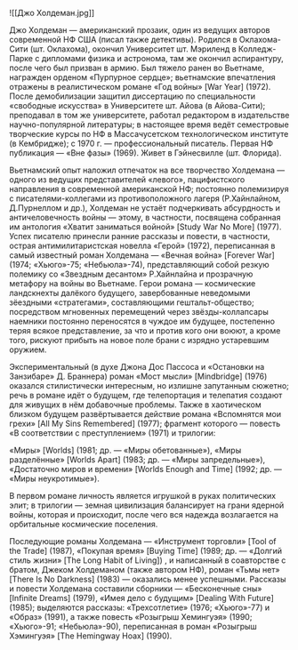 ![[Джо Холдеман.jpg]]

Джо Холдеман — американский прозаик, один из ведущих авторов современной НФ США (писал также детективы). Родился в Оклахома-Сити (шт. Оклахома), окончил Университет шт. Мэриленд в Колледж-Парке с дипломами физика и астронома, там же окончил аспирантуру, после чего был призван в армию. Был тяжело ранен во Вьетнаме, награжден орденом «Пурпурное сердце»; вьетнамские впечатления отражены в реалистическом романе «Год войны» [War Year] (1972). После демобилизации защитил диссертацию по специальности «свободные искусства» в Университете шт. Айова (в Айова-Сити); преподавал в том же университете, работал редактором в издательстве научно-популярной литературы; в настоящее время ведёт семестровые творческие курсы по НФ в Массачусетском технологическом институте (в Кембридже); с 1970 г. — профессиональный писатель. Первая НФ публикация — «Вне фазы» (1969). Живет в Гэйнесвилле (шт. Флорида).

Вьетнамский опыт наложил отпечаток на все творчество Холдемана — одного из ведущих представителей «левого», пацифистского направления в современной американской НФ; постоянно полемизируя с писателями-коллегами из противоположного лагеря (Р.Хайнлайном, Д.Пурнеллом и др.), Холдеман не устаёт подчеркивать абсурдность и античеловечность войны — этому, в частности, посвящена собранная им антология «Хватит заниматься войной» [Study War No More] (1977). Успех писателю принесли ранние рассказы и повести, в частности, острая антимилитаристская новелла «Герой» (1972), переписанная в самый известный роман Холдемана — «Вечная война» [Forever War] (1974; «Хьюго»-75; «Небьюла»-74), представляющий собой резкую полемику со «Звездным десантом» Р.Хайнлайна и прозрачную метафору на войны во Вьетнаме. Герои романа — космические ландскнехты далёкого будущего, завербованные неведомыми зёездными «стратегами», составляющими гештальт-общество; посредством мгновенных перемещений через звёзды-коллапсары наемники постоянно переносятся в чуждое им будущее, постепенно теряя всякое представление, за что и против кого они воюют, а кроме того, рискуют прибыть на новое поле брани с изрядно устаревшим оружием.

Экспериментальный (в духе Джона Дос Пассоса и «Остановки на Занзибаре» Д. Браннера) роман «Мост мысли» [Mindbridge] (1976) оказался стилистически интересным, но излишне запутанным сюжетно; речь в романе идёт о будущем, где телепортация и телепатия создают для живущих в нём добавочные проблемы. Также в хаотическом близком будущем развёртывается действие романа «Вспомнятся мои грехи» [All My Sins Remembered] (1977); фрагмент которого — повесть «В соответствии с преступлением» (1971) и трилогии:

«Миры» [Worlds] (1981; др. — «Миры обетованные»),
«Миры разделённые» [Worlds Apart] (1983; др. — «Миры запредельные»),
«Достаточно миров и времени» [Worlds Enough and Time] (1992; др. — «Миры неукротимые»).

В первом романе личность является игрушкой в руках политических элит; в трилогии — земная цивилизация балансирует на грани ядерной войны, которая и происходит, после чего вся надежда возлагается на орбитальные космические поселения.

Последующие романы Холдемана — «Инструмент торговли» [Tool of the Trade] (1987), «Покупая время» [Buying Time] (1989; др. — «Долгий стиль жизни» [The Long Habit of Living]) , и написанный в соавторстве с братом, Джеком Холдеманом (также автором НФ), роман «Тьмы нет» [There Is No Darkness] (1983) — оказались менее успешными. Рассказы и повести Холдемана составили сборники — «Бесконечные сны» [Infinite Dreams] (1979), «Имея дело с будущим» [Dealing With Future] (1985); выделяются рассказы: «Трехсотлетие» (1976; «Хьюго»-77) и «Образ» (1991), а также повесть «Розыгрыш Хемингуэя» (1990; «Хьюго»-91; «Небьюла»-90), переписанная в роман «Розыгрыш Хэмингуэя» [The Hemingway Hoax] (1990).